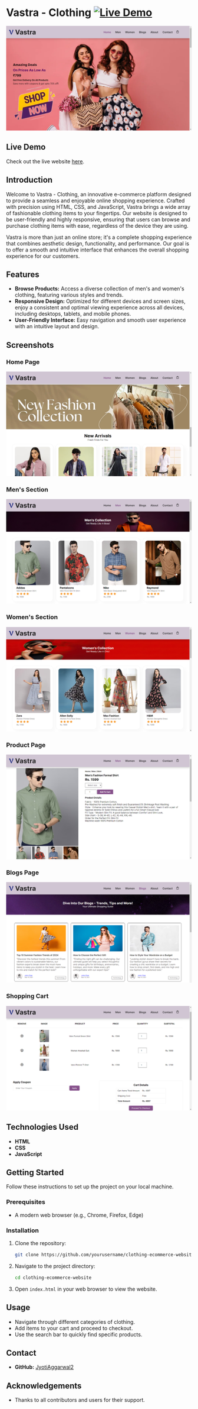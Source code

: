 # Vastra - Clothing [![Live Demo](https://img.shields.io/badge/Live%20Demo-Visit-blue)](https://jyotiaggarwal2.github.io/vastra-clothing/)

![Vastra - Clothing](./img/misc/index.png)

## Live Demo

Check out the live website [here](https://jyotiaggarwal2.github.io/vastra-clothing/).

## Introduction

Welcome to Vastra - Clothing, an innovative e-commerce platform designed to provide a seamless and enjoyable online shopping experience. Crafted with precision using HTML, CSS, and JavaScript, Vastra brings a wide array of fashionable clothing items to your fingertips. Our website is designed to be user-friendly and highly responsive, ensuring that users can browse and purchase clothing items with ease, regardless of the device they are using.

Vastra is more than just an online store; it's a complete shopping experience that combines aesthetic design, functionality, and performance. Our goal is to offer a smooth and intuitive interface that enhances the overall shopping experience for our customers.

## Features

- **Browse Products:** Access a diverse collection of men's and women's clothing, featuring various styles and trends.
- **Responsive Design:** Optimized for different devices and screen sizes, enjoy a consistent and optimal viewing experience across all devices, including desktops, tablets, and mobile phones.
- **User-Friendly Interface:** Easy navigation and smooth user experience with an intuitive layout and design.

## Screenshots

### Home Page
![Home Page](./img/misc/home.png)

### Men's Section
![Men's Section](./img/misc/men.png)

### Women's Section
![Women's Section](./img/misc/women.png)

### Product Page
![Product Page](./img/misc/product.png)

### Blogs Page
![Blogs Page](./img/misc/blog.png)

### Shopping Cart
![Shopping Cart](./img/misc/cart.png)

## Technologies Used

- **HTML**
- **CSS**
- **JavaScript**

## Getting Started

Follow these instructions to set up the project on your local machine.

### Prerequisites

- A modern web browser (e.g., Chrome, Firefox, Edge)

### Installation

1. Clone the repository:
    ```sh
    git clone https://github.com/yourusername/clothing-ecommerce-website.git
    ```

2. Navigate to the project directory:
    ```sh
    cd clothing-ecommerce-website
    ```

3. Open `index.html` in your web browser to view the website.

## Usage

- Navigate through different categories of clothing.
- Add items to your cart and proceed to checkout.
- Use the search bar to quickly find specific products.

## Contact

- **GitHub:** [JyotiAggarwal2](https://github.com/JyotiAggarwal2)

## Acknowledgements

- Thanks to all contributors and users for their support.

